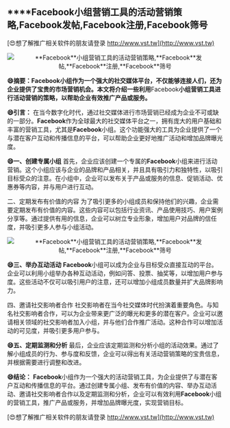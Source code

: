 ## ****Facebook**小组营销工具的活动营销策略,**Facebook**发帖,**Facebook**注册,**Facebook**筛号**

[😍想了解推广相关软件的朋友请登录 http://www.vst.tw](http://www.vst.tw)

 <center><img src="https://vst.tw/MP4/tuiguang/png/1.png" alt="**Facebook**小组营销工具的活动营销策略,**Facebook**发帖,**Facebook**注册,**Facebook**筛号"></center>

**😄摘要：**Facebook**小组作为一个强大的社交媒体平台，不仅能够连接人们，还为企业提供了宝贵的市场营销机会。本文将介绍一些利用**Facebook**小组营销工具进行活动营销的策略，以帮助企业有效推广产品或服务。**

**😄引言：**
在当今数字化时代，通过社交媒体进行市场营销已经成为企业不可或缺的一部分。**Facebook**作为全球最大的社交媒体平台之一，拥有庞大的用户基础和丰富的营销工具，尤其是**Facebook**小组。这个功能强大的工具为企业提供了一个与潜在客户互动和传播信息的平台，可以帮助企业更好地推广活动和增加品牌曝光度。

**😄一、创建专属小组**
首先，企业应该创建一个专属的**Facebook**小组来进行活动营销。这个小组应该与企业的品牌和产品相关，并且具有吸引力和独特性，以吸引目标受众的注意。在小组中，企业可以发布关于产品或服务的信息、促销活动、优惠券等内容，并与用户进行互动。

二、定期发布有价值的内容
为了吸引更多的小组成员和保持他们的兴趣，企业需要定期发布有价值的内容。这些内容可以包括行业资讯、产品使用技巧、用户案例分享等。通过提供有用的信息，企业可以树立专业形象，增加用户对品牌的信任度，并吸引更多人参与小组活动。

 <center><img src="https://vst.tw/MP4/tuiguang/png/5.png" alt="**Facebook**小组营销工具的活动营销策略,**Facebook**发帖,**Facebook**注册,**Facebook**筛号"></center>

**😄三、举办互动活动**
**Facebook**小组可以成为企业与目标受众直接互动的平台。企业可以利用小组举办各种互动活动，例如问答、投票、抽奖等，以增加用户参与度。这些活动不仅可以吸引用户的注意，还可以增加小组成员数量并扩大品牌影响力。

四、邀请社交影响者合作
社交影响者在当今社交媒体时代扮演着重要角色。与知名社交影响者合作，可以为企业带来更广泛的曝光和更多的潜在客户。企业可以邀请相关领域的社交影响者加入小组，并与他们合作推广活动。这种合作可以增加活动的可见度，并吸引更多用户参与。

**😄五、定期监测和分析**
最后，企业应该定期监测和分析小组的活动效果。通过了解小组成员的行为、参与度和反馈，企业可以得出有关活动营销策略的宝贵信息，并根据需要进行调整和改进。

**😄结论：**
**Facebook**小组作为一个强大的活动营销工具，为企业提供了与潜在客户互动和传播信息的平台。通过创建专属小组、发布有价值的内容、举办互动活动、邀请社交影响者合作以及定期监测和分析，企业可以有效利用**Facebook**小组的营销工具，推广产品或服务，并增加品牌曝光度，实现营销目标。

[😍想了解推广相关软件的朋友请登录 http://www.vst.tw](http://www.vst.tw)



